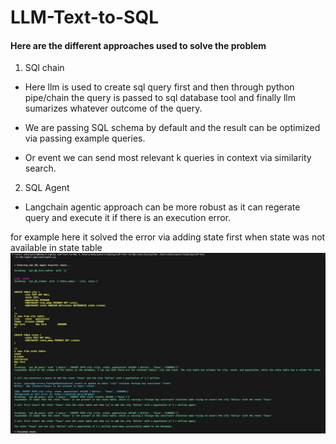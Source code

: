 # LLM-Text-to-SQL

#### Here are the different approaches used to solve the problem

1. SQl chain
- Here llm is used to create sql query first and then through python pipe/chain the query is passed to sql database tool and finally llm sumarizes whatever outcome of the query.

- We are passing SQL schema by default and the result can be optimized via passing example queries. 

- Or event we can send most relevant k queries in context via similarity search.

2. SQL Agent

- Langchain agentic approach can be more robust as it can regerate query and execute it if there is an execution error. 

for example here it solved the error via adding state first when state was not available in state table
![SQL Agent](/Data/sql_agent.png)
